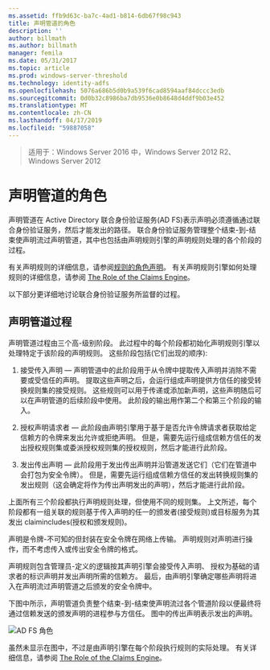 ```yaml
---
ms.assetid: ffb9d63c-ba7c-4ad1-b814-6db67f98c943
title: 声明管道的角色
description: ''
author: billmath
ms.author: billmath
manager: femila
ms.date: 05/31/2017
ms.topic: article
ms.prod: windows-server-threshold
ms.technology: identity-adfs
ms.openlocfilehash: 5076a686b5d0b9a539f6cad8594aaf84dccc3edb
ms.sourcegitcommit: 0d0b32c8986ba7db9536e0b8648d4ddf9b03e452
ms.translationtype: MT
ms.contentlocale: zh-CN
ms.lasthandoff: 04/17/2019
ms.locfileid: "59887058"
---
```

>适用于：Windows Server 2016 中，Windows Server 2012 R2、 Windows Server 2012

# <a name="the-role-of-the-claims-pipeline"></a>声明管道的角色
声明管道在 Active Directory 联合身份验证服务\(AD FS\)表示声明必须遵循通过联合身份验证服务，然后才能发出的路径。 联合身份验证服务管理整个结束\-到\-结束使声明流过声明管道，其中也包括由声明规则引擎的声明规则处理的各个阶段的过程。  
  
有关声明规则的详细信息，请参阅[规则的角色声明](The-Role-of-Claim-Rules.md)。 有关声明规则引擎如何处理规则的详细信息，请参阅 [The Role of the Claims Engine](The-Role-of-the-Claims-Engine.md)。  
  
以下部分更详细地讨论联合身份验证服务所监督的过程。  
  
## <a name="claims-pipeline-process"></a>声明管道过程  
声明管道过程由三个高\-级别阶段。 此过程中的每个阶段都初始化声明规则引擎以处理特定于该阶段的声明规则。 这些阶段包括\(它们出现的顺序\):  
  
1.  接受传入声明 — 声明管道中的此阶段用于从令牌中提取传入声明并消除不需要或受信任的声明。 提取这些声明之后，会运行组成声明提供方信任的接受转换规则集的接受规则。 这些规则可以用于传递或添加新声明，这些声明随后可以在声明管道的后续阶段中使用。 此阶段的输出用作第二个和第三个阶段的输入。  
  
2.  授权声明请求者 — 此阶段由声明引擎用于基于是否允许令牌请求者获取给定信赖方的令牌来发出允许或拒绝声明。 但是，需要先运行组成信赖方信任的发出授权规则集或委派授权规则集的授权规则，然后才能进行此阶段。  
  
3.  发出传出声明 — 此阶段用于发出传出声明并沿管道发送它们（它们在管道中会打包为安全令牌）。 但是，需要先运行组成信赖方信任的发出转换规则集的发出规则（这会确定将作为传出声明发出的声明），然后才能进行此阶段。  
  
上面所有三个阶段都执行声明规则处理，但使用不同的规则集。 上文所述，每个阶段都有一组关联的规则基于传入声明的任一的颁发者\(接受规则\)或目标服务为其发出 claimincludes\(授权和颁发规则\)。  
  
声明是令牌\-不可知的但封装在安全令牌在网络上传输。 声明规则对声明进行操作，而不考虑传入或传出安全令牌的格式。  
  
声明规则包含管理员\-定义的逻辑按其声明引擎会接受传入声明、 授权为基础的请求者的标识声明并发出声明所需的信赖方。 最后，由声明引擎确定哪些声明将进入在声明流过声明管道之后颁发的安全令牌中。  
  
下图中所示，声明管道负责整个结束\-到\-结束使声明流过各个管道阶段以便最终将通过信赖发送的颁发声明的进程参与方信任。 图中的传出声明表示发出的声明。  
  
![AD FS 角色](media/adfs2_pipeline.gif)  
  
虽然未显示在图中，不过是由声明引擎在每个阶段执行规则的实际处理。 有关详细信息，请参阅 [The Role of the Claims Engine](The-Role-of-the-Claims-Engine.md)。  
  

